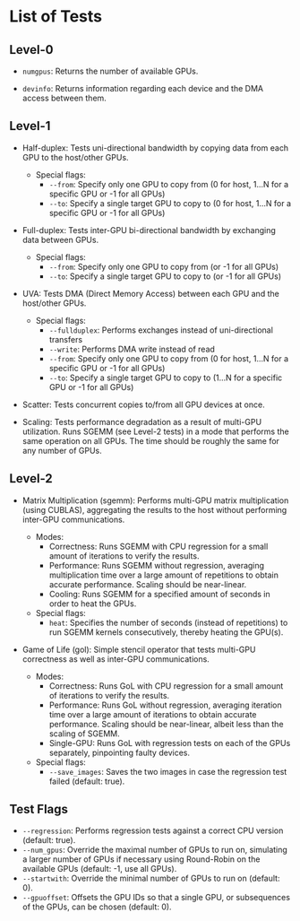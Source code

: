 List of Tests
=============

Level-0
-------

* `numgpus`: Returns the number of available GPUs.

* `devinfo`: Returns information regarding each device and the DMA access between them.


Level-1
-------

* Half-duplex: Tests uni-directional bandwidth by copying data from each GPU to the host/other GPUs.
  * Special flags:
    * `--from`: Specify only one GPU to copy from (0 for host, 1...N for a specific GPU or -1 for all GPUs)
    * `--to`: Specify a single target GPU to copy to (0 for host, 1...N for a specific GPU or -1 for all GPUs)

* Full-duplex: Tests inter-GPU bi-directional bandwidth by exchanging data between GPUs.
  * Special flags:
    * `--from`: Specify only one GPU to copy from (or -1 for all GPUs)
    * `--to`: Specify a single target GPU to copy to (or -1 for all GPUs)

* UVA: Tests DMA (Direct Memory Access) between each GPU and the host/other GPUs.
  * Special flags:
    * `--fullduplex`: Performs exchanges instead of uni-directional transfers
    * `--write`: Performs DMA write instead of read
    * `--from`: Specify only one GPU to copy from (0 for host, 1...N for a specific GPU or -1 for all GPUs)
    * `--to`: Specify a single target GPU to copy to (1...N for a specific GPU or -1 for all GPUs)

* Scatter: Tests concurrent copies to/from all GPU devices at once.

* Scaling: Tests performance degradation as a result of multi-GPU utilization. Runs SGEMM (see Level-2 tests) in a mode that performs the same operation on all GPUs. The time should be roughly the same for any number of GPUs.


Level-2
-------

* Matrix Multiplication (sgemm): Performs multi-GPU matrix multiplication (using CUBLAS), aggregating the results to the host without performing inter-GPU communications.
  * Modes:
    * Correctness: Runs SGEMM with CPU regression for a small amount of iterations to verify the results.
    * Performance: Runs SGEMM without regression, averaging multiplication time over a large amount of repetitions to obtain accurate performance. Scaling should be near-linear.
    * Cooling: Runs SGEMM for a specified amount of seconds in order to heat the GPUs.
  * Special flags:
    * `heat`: Specifies the number of seconds (instead of repetitions) to run SGEMM kernels consecutively, thereby heating the GPU(s).

* Game of Life (gol): Simple stencil operator that tests multi-GPU correctness as well as inter-GPU communications.
  * Modes:
    * Correctness: Runs GoL with CPU regression for a small amount of iterations to verify the results.
    * Performance: Runs GoL without regression, averaging iteration time over a large amount of iterations to obtain accurate performance. Scaling should be near-linear, albeit less than the scaling of SGEMM.
    * Single-GPU: Runs GoL with regression tests on each of the GPUs separately, pinpointing faulty devices.
  * Special flags:
    * `--save_images`: Saves the two images in case the regression test failed (default: true).

Test Flags
----------

* `--regression`: Performs regression tests against a correct CPU version (default: true).
* `--num_gpus`: Override the maximal number of GPUs to run on, simulating a larger number of GPUs if necessary using Round-Robin on the available GPUs (default: -1, use all GPUs).
* `--startwith`: Override the minimal number of GPUs to run on (default: 0).
* `--gpuoffset`: Offsets the GPU IDs so that a single GPU, or subsequences of the GPUs, can be chosen (default: 0).

